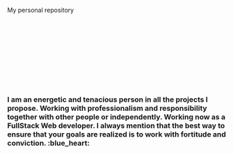 My personal repository

<link href="CSS/styles.css" rel="stylesheet" />
<div>
  <div class="svg-aksr">
                <svg class="aksr" version="1.1" x="0px" y="0px" xml:space="preserve">
                    <defs>
                        <pattern id="water" width=".25" height="1.1" patternContentUnits="objectBoundingBox">
                            <path class="littlePath" d="M0.25,1H0c0,0,0-0.659,0-0.916c0.083-0.303,0.158,0.334,0.25,0C0.25,0.327,0.25,1,0.25,1z" />
                        </pattern>
                        <text id="text">•A •K •S •R</text>
                        <mask id="text-mask">
                            <use x="0" y="0" href="#text" />
                        </mask>
                        <g id="eff">
                            <use x="0" y="0" href="#text" />
                            <rect class="water-fill" mask="url(#text-mask)" fill="url(#water)" x="-300" y="50" width="1200"
                                height="120" opacity="0.3">
                                <animate attributeType="xml" attributeName="x" from="-300" to="0" repeatCount="indefinite" dur="2s" />
                            </rect>
                            <rect class="water-fill" mask="url(#text-mask)" fill="url(#water)" y="45" width="1600" height="120" opacity="0.3">
                                <animate attributeType="xml" attributeName="x" from="-400" to="0" repeatCount="indefinite" dur="3s" />
                            </rect>
                            <rect class="water-fill" mask="url(#text-mask)" fill="url(#water)" y="55" width="900" height="120" opacity="0.3">
                                <animate attributeType="xml" attributeName="x" from="-200" to="0" repeatCount="indefinite" dur="1.4s" />
                            </rect>
                            <rect class="water-fill" mask="url(#text-mask)" fill="url(#water)" y="55" width="2000" height="120" opacity="0.3">
                                <animate attributeType="xml" attributeName="x" from="-500" to="0" repeatCount="indefinite" dur="2.8s" />
                            </rect>
                        </g>
                    </defs>
                    <use href="#eff" class="use" />
                </svg>
            </div>
  <h3>
  I am an energetic and tenacious person in all the projects I propose. Working with professionalism and responsibility together with other people or independently. Working now as a FullStack Web developer. I always mention that the best way to ensure that your goals are realized is to work with fortitude and conviction. :blue_heart:
  </h3>
</div>
